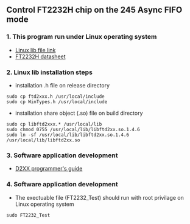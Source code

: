 ## Control FT2232H chip on the 245 Async FIFO mode ##
### 1. This program run under Linux operating system ###
  - [Linux lib file link](http://www.ftdichip.com/Drivers/D2XX.htm)
  - [FT2232H datasheet](http://www.ftdichip.com/Support/Documents/DataSheets/ICs/DS_FT2232D.pdf)
### 2. Linux lib installation steps ###
  - installation .h file on release directory
```
sudo cp ftd2xxx.h /usr/local/include
sudo cp WinTypes.h /usr/local/include
```
  - installation share object (.so) file on build directory
```
sudo cp libftd2xxx.* /usr/local/lib
sudo chmod 0755 /usr/local/lib/libftd2xx.so.1.4.6
sudo ln -sf /usr/local/lib/libftd2xx.so.1.4.6 /usr/local/lib/libftd2xx.so
```
### 3. Software application development ###
  - [D2XX programmer's guide](http://www.ftdichip.com/Support/Documents/ProgramGuides/D2XX_Programmer's_Guide(FT_000071).pdf)
### 4. Software application development ###
  - The exectuable file (FT2232_Test) should run with root privilage on Linux operating system
```
sudo FT2232_Test
```
